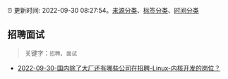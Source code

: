 :alarm_clock: 更新时间: 2022-09-30 08:27:54。[来源分类](../README.md)、[标签分类](../TAGS.md)、[时间分类](../TIMELINE.md)

## 招聘面试


> 关键字：`招聘`、`面试`



- [2022-09-30-国内除了大厂还有哪些公司在招聘-Linux-内核开发的岗位？](https://www.v2ex.com/t/884025) 